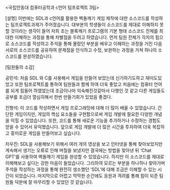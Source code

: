 <국립안동대 컴퓨터공학과 c언어 팀프로젝트 3팀>

[설명]
이번에는 SDL과 c언어를 활용한 벽돌깨기 게임 제작에 대한 소스코드를 작성하는 팀프로젝트과제가 주어졌습니다. 대부분의 학생들이 소스코드를 제대로 이해하지 못할 것이라는 생각이 들어 저희 조는 블록깨기 프로그램의 기본 형태 소스코드 전체를 최대한 이해하는 과정을 통해 차별점을 두려고 하였습니다.
먼저 팀원 전체가 각자의 힘으로 소스코드를 작성하고 주석을 통해 몰랐던 부분을 배우고 이해하는 과정을 거친 다음 서로의 소스코드를 공유하여 문제점을 인식하고 수정, 보완하는 과정을 거쳐 하나의 소스코드를 완성하였습니다.

[팀원들의 소감]

공민석: 처음 SDL 와 C를 사용해서 게임을 만들어 보았는데 신기하기도하고 재미도있었고 또한 팀프로젝트를 통하여 팀원들과 함께 하여 더욱 좋았고 처음에는 컴퓨터 언어를 되게 힘들어 하였었는데 조금이나마 익숙해진것같아서 다행인 것 같고 다른 게임들도 공부를 조금더 열심히해서 한번 만들기회가 있었음 좋겠다. 

진형석: 이 코드를 작성하면서 게임 프로그래밍에 대해 더 많이 배울 수 있었습니다. 간단한 게임이지만, 게임의 핵심 요소들을 구현함으로써 게임 개발에 필요한 다양한 개념을 익힐 수 있었습니다. 또한, 코드를 통해 새로운 기능을 추가하거나 수정하는 경험도 얻을 수 있어서 유익했습니다. 앞으로 게임 개발에 더 많은 시간을 투자하여 더욱 복잡하고 흥미로운 게임을 만들어보고 싶습니다.

차우진: SDL을 사용해보기 위해서 여러 개의 영상을 보고 인터넷을 통해 찾아보았지만 계속해서 생기는 오류로 인해 며칠을 보냈지만 결국에는 방법을 찾아낸 뒤 ‘Chat GPT’를 사용하여 벽돌깨기 게임을 완성할 수 있었습니다. 하지만 이 소스코드를 제대로 이해해보고 싶다는 강한 마음이 들었습니다. 그리하여 모르는 부분을 하나하나 찾아가며 주석을 작성하는 과정을 통해 완전히 생소했던 ‘SDL’에 대해 조금은 이해할 수 있는 시간이 되었습니다. 마지막으로 어렵고 막막한 순간에도 응원과 격려를 통해 힘이 되준 팀원들 덕분에 잘 마무리할 수 있었던 것 같습니다.
